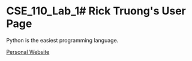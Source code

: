 # CSE_110_Lab_1# Rick Truong's User Page
Python is the easiest programming language.

[Personal Website](https://ricktruong.github.io/CSE_110_Lab_1/)

